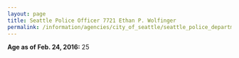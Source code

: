 ```yaml
---
layout: page
title: Seattle Police Officer 7721 Ethan P. Wolfinger
permalink: /information/agencies/city_of_seattle/seattle_police_department/copbook/7721/
---
```


**Age as of Feb. 24, 2016:** 25
